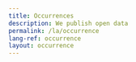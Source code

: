 ```yaml
---
title: Occurrences
description: We publish open data
permalink: /la/occurrence
lang-ref: occurrence
layout: occurrence
---
```

